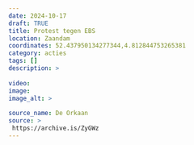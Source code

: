 ```yaml
---
date: 2024-10-17
draft: TRUE
title: Protest tegen EBS
location: Zaandam
coordinates: 52.437950134277344,4.812844753265381
category: acties
tags: []
description: > 
 
video: 
image: 
image_alt: > 
 
source_name: De Orkaan
source: > 
 https://archive.is/ZyGWz
---
```

